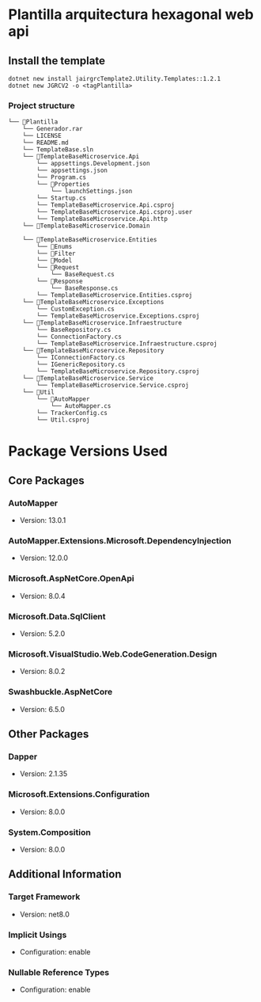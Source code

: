 # Plantilla arquitectura hexagonal web api

## Install the template

```
dotnet new install jairgrcTemplate2.Utility.Templates::1.2.1
dotnet new JGRCV2 -o <tagPlantilla>
```
### Project structure

```
└── 📁Plantilla
    └── Generador.rar
    └── LICENSE
    └── README.md
    └── TemplateBase.sln
    └── 📁TemplateBaseMicroservice.Api
        └── appsettings.Development.json
        └── appsettings.json
        └── Program.cs
        └── 📁Properties
            └── launchSettings.json
        └── Startup.cs
        └── TemplateBaseMicroservice.Api.csproj
        └── TemplateBaseMicroservice.Api.csproj.user
        └── TemplateBaseMicroservice.Api.http
    └── 📁TemplateBaseMicroservice.Domain
    
    └── 📁TemplateBaseMicroservice.Entities
        └── 📁Enums
        └── 📁Filter
        └── 📁Model
        └── 📁Request
            └── BaseRequest.cs
        └── 📁Response
            └── BaseResponse.cs
        └── TemplateBaseMicroservice.Entities.csproj
    └── 📁TemplateBaseMicroservice.Exceptions
        └── CustomException.cs
        └── TemplateBaseMicroservice.Exceptions.csproj
    └── 📁TemplateBaseMicroservice.Infraestructure
        └── BaseRepository.cs
        └── ConnectionFactory.cs
        └── TemplateBaseMicroservice.Infraestructure.csproj
    └── 📁TemplateBaseMicroservice.Repository
        └── IConnectionFactory.cs
        └── IGenericRepository.cs
        └── TemplateBaseMicroservice.Repository.csproj
    └── 📁TemplateBaseMicroservice.Service
        └── TemplateBaseMicroservice.Service.csproj
    └── 📁Util
        └── 📁AutoMapper
            └── AutoMapper.cs
        └── TrackerConfig.cs
        └── Util.csproj
```
# Package Versions Used

## Core Packages

### AutoMapper
- Version: 13.0.1

### AutoMapper.Extensions.Microsoft.DependencyInjection
- Version: 12.0.0

### Microsoft.AspNetCore.OpenApi
- Version: 8.0.4

### Microsoft.Data.SqlClient
- Version: 5.2.0

### Microsoft.VisualStudio.Web.CodeGeneration.Design
- Version: 8.0.2

### Swashbuckle.AspNetCore
- Version: 6.5.0

## Other Packages

### Dapper
- Version: 2.1.35

### Microsoft.Extensions.Configuration
- Version: 8.0.0

### System.Composition
- Version: 8.0.0

## Additional Information

### Target Framework
- Version: net8.0

### Implicit Usings
- Configuration: enable

### Nullable Reference Types
- Configuration: enable
